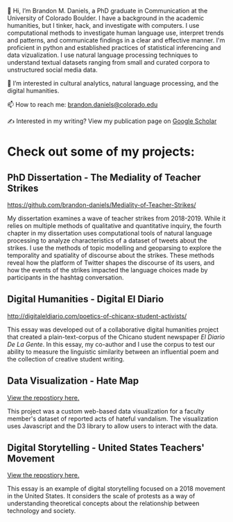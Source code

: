 👋 Hi, I’m Brandon M. Daniels, a PhD graduate in Communication at the University of Colorado Boulder. I have a background in the academic humanities, but I tinker, hack, and investigate with computers. I use computational methods to investigate human language use, interpret trends and patterns, and communicate findings in a clear and effective manner. I'm proficient in python and established practices of statistical inferencing and data vizualization. I use natural language processing techniques to understand textual datasets ranging from small and curated corpora to unstructured social media data.

👀 I’m interested in cultural analytics, natural language processing, and the digital humanities.

📫 How to reach me: brandon.daniels@colorado.edu
 
:writing_hand: Interested in my writing? View my publication page on [Google Scholar](https://scholar.google.com/citations?user=EYn0gZEAAAAJ&hl=en&oi=ao)

# Check out some of my projects:
## PhD Dissertation - The Mediality of Teacher Strikes
https://github.com/brandon-daniels/Mediality-of-Teacher-Strikes/

My dissertation examines a wave of teacher strikes from 2018-2019. While it relies on multiple methods of qualitative and quantitative inquiry, the fourth chapter in my dissertation uses computational tools of natural language processing to analyze characteristics of a dataset of tweets about the strikes. I use the methods of topic modelling and geoparsing to explore the temporality and spatiality of discourse about the strikes. These methods reveal how the platform of Twitter shapes the discourse of its users, and how the events of the strikes impacted the language choices made by participants in the hashtag conversation.

## Digital Humanities - Digital El Diario
http://digitaleldiario.com/poetics-of-chicanx-student-activists/

This essay was developed out of a collaborative digital humanities project that created a plain-text-corpus of the Chicano student newspaper _El Diario De La Gente_. In this essay, my co-author and I use the corpus to test our ability to measure the linguistic similarity between an influential poem and the collection of creative student writing.
## Data Visualization - Hate Map 
<a href="https://github.com/brandon-daniels/Data-Viz-Hate-Map"> View the repostiory here.</a>

This project was a custom web-based data visualization for a faculty member's dataset of reported acts of hateful vandalism. The visualization uses Javascript and the D3 library to allow users to interact with the data. 

## Digital Storytelling - United States Teachers' Movement 
<a href="https://github.com/brandon-daniels/Digital-Storytelling-GIS-Teachers">View the repostiory here.</a>

This essay is an example of digital storytelling focused on a 2018 movement in the United States. It considers the scale of protests as a way of understanding theoretical concepts about the relationship between technology and society. 

